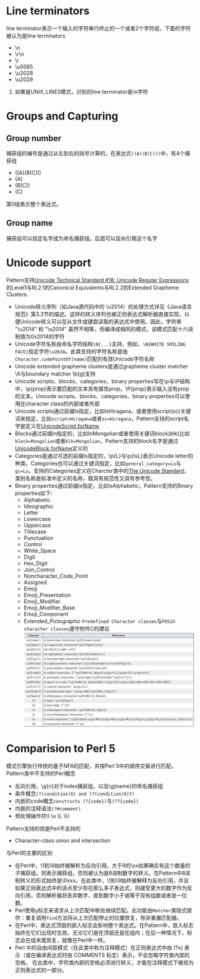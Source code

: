 # Line terminators
line terminator表示一个输入的字符串行终止的一个或者2个字符组，下面的字符被认为是line terminators
- \n
- \r\n
- \r
- \u0085
- \u2028
- \u2029

1. 如果是UNIX_LINES模式，识别的line terminator是\n字符
# Groups and Capturing
## Group number
捕获组的编号是通过从左到右的括号计算的，在表达式`((A)(B(C)))`中，有4个捕获组
- ((A)(B(C)))
- (A)
- (B(C))
- (C)

第0组表示整个表达式。
## Group name
捕获组可以指定名字成为命名捕获组。后面可以反向引用这个名字
# Unicode support
Pattern支持[Unicode Technical Standard #18: Unicode Regular Expressions](http://www.unicode.org/reports/tr18/)的Level1与RL2.1的Canonical Equivalents与RL2.2的Extended Grapheme Clusters. 
- Unicode转义序列（如Java源代码中的 \u2014）的处理方式详见《Java语言规范》第3.3节的描述。这样的转义序列也被正则表达式解析器直接实现，以便Unicode转义可以在从文件或键盘读取的表达式中使用。因此，字符串 "\u2014" 和 "\u2014" 虽然不相等，但编译成相同的模式，该模式匹配十六进制值为0x2014的字符
- Unicode字符名称由命名字符结构`\N{...}`支持，例如，`\N{WHITE SMILING FACE}`指定字符`\u263A`。此类支持的字符名称是由 `Character.codePointOf(name)`匹配的有效Unicode字符名称
- Unicode extended grapheme clusters是通过grapheme cluster matcher \X与boundary matcher \b{g}支持
- Unicode scripts、blocks、categories、binary properties写在\p与\P结构中，\p{prop}表示要匹配的文本具有属性prop，\P{prop}表示输入没有prop的文本。Unicode scripts、blocks、categories、binary properties可以使用在character class的内部或者外部
- Unicode scripts通过前缀Is指定，比如IsHiragana，或者使用script(sc)关键词来指定，比如`script=Hiragana`或者`sc=Hiragana`，Pattern支持的script名字是定义在[UnicodeScript.forName](https://docs.oracle.com/en/java/javase/21/docs/api/java.base/java/lang/Character.UnicodeScript.html#forName(java.lang.String))
- Blocks通过前缀In指定的，比如InMongolian或者使用关键词block(blk)比如`block=Mongolian`或者`blk=Mongolian`，Pattern支持的block名字是通过[UnicodeBlock.forName](https://docs.oracle.com/en/java/javase/21/docs/api/java.base/java/lang/Character.UnicodeBlock.html#forName(java.lang.String))定义的
- Categories是通过可选的前缀Is指定的，\p{L}与\p{IsL}表示Unicode letter的种类，Categories也可以通过关键词指定，比如`general_category=Lu`与`gc=Lu`，支持的Categories定义在Charcter类中的[The Unicode Standard](http://www.unicode.org/standard/standard.html)，类别名称是标准中定义的名称，既具有规范性又具有参考性。
- Binary properties通过前缀Is指定，比如IsAlphabetic，Pattern支持的Binary properties如下:
  - Alphabetic
  - Ideographic
  - Letter
  - Lowercase
  - Uppercase
  - Titlecase
  - Punctuation
  - Control
  - White_Space
  - Digit
  - Hex_Digit
  - Join_Control
  - Noncharacter_Code_Point
  - Assigned
  - Emoji
  - Emoji_Presentation
  - Emoji_Modifier
  - Emoji_Modifier_Base
  - Emoji_Component
  - Extended_Pictographic
`Predefined Character classes`与`POSIX character classes`遵守附件C的建议
![表格](infoflow%202024-02-04%2017-22-16.png)
# Comparision to Perl 5
模式引擎执行传统的基于NFA的匹配，并按Perl 5中的顺序交替进行匹配。Pattern类中不支持的Perl概念
- 反向引用，\g{n}对于index捕获组，以及\g{name}的命名捕获组
- 条件概念`(?(condition)X) and (?(condition)X|Y)`
- 内嵌的code概念`constructs (?{code})`与`(??{code})`
- 内嵌的注释语法`(?#comment)`
- 预处理操作符\l \u \L \U

Pattern支持的但是Perl不支持的
- Character-class union and intersection

与Perl的主要的区别
- 在Perl中，\1到\9始终被解析为反向引用。大于9的\xx如果确实有这个数量的子捕获组，则表示捕获组，否则被认为是8进制数字的转义。在Pattern中8进制转义的形式始终是\0xxx。在此类中，\1到\9始终被解释为反向引用，并且如果正则表达式中的该点至少存在那么多子表达式，则接受更大的数字作为反向引用，否则解析器将丢弃数字，直到数字小于或等于现有组数或者是一位数。
- Perl使用`g`标志来请求从上次匹配中断处继续匹配。此功能由`Matcher`类隐式提供：重复调用`find`方法将从上次匹配停止的位置恢复，除非重置匹配器。
- 在Perl中，表达式顶层的嵌入标志会影响整个表达式。在Pattern中，嵌入标志始终在它们出现时生效，无论它们是在顶层还是在组内；在后一种情况下，标志会在组末尾恢复，就像在Perl中一样。
- Perl 中的自由间距模式（在此类中称为注释模式）在正则表达式中由 (?x) 表示（或在编译表达式时由 COMMENTS 标志）表示，不会忽略字符类内部的空格。 在此类中，字符类内部的空格必须进行转义，才能在注释模式下被视为正则表达式的一部分。